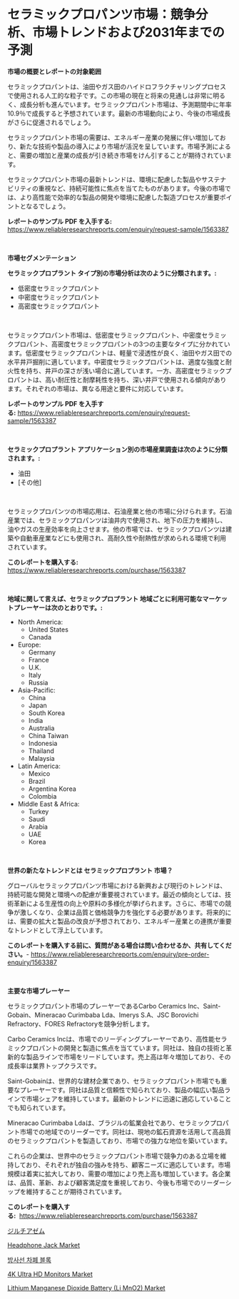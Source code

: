 <p><h1>セラミックプロパンツ市場：競争分析、市場トレンドおよび2031年までの予測</h1></p><p><strong>市場の概要とレポートの対象範囲</strong></p>
<p><p>セラミックプロパントは、油田やガス田のハイドロフラクチャリングプロセスで使用される人工的な粒子です。この市場の現在と将来の見通しは非常に明るく、成長分析も進んでいます。セラミックプロパント市場は、予測期間中に年率10.9％で成長すると予想されています。最新の市場動向により、今後の市場成長がさらに促進されるでしょう。</p><p>セラミックプロパント市場の需要は、エネルギー産業の発展に伴い増加しており、新たな技術や製品の導入により市場が活況を呈しています。市場予測によると、需要の増加と産業の成長が引き続き市場をけん引することが期待されています。</p><p>セラミックプロパント市場の最新トレンドは、環境に配慮した製品やサステナビリティの重視など、持続可能性に焦点を当てたものがあります。今後の市場では、より高性能で効率的な製品の開発や環境に配慮した製造プロセスが重要ポイントとなるでしょう。</p></p>
<p><strong>レポートのサンプル PDF を入手する:</strong> <a href="https://www.reliableresearchreports.com/enquiry/request-sample/1563387">https://www.reliableresearchreports.com/enquiry/request-sample/1563387</a></p>
<p>&nbsp;</p>
<p><strong>市場セグメンテーション</strong></p>
<p><strong>セラミックプロプラント タイプ別の市場分析は次のように分類されます。:</strong></p>
<p><ul><li>低密度セラミックプロパント</li><li>中密度セラミックプロパント</li><li>高密度セラミックプロパント</li></ul></p>
<p>&nbsp;</p>
<p><p>セラミックプロパント市場は、低密度セラミックプロパント、中密度セラミックプロパント、高密度セラミックプロパントの3つの主要なタイプに分かれています。低密度セラミックプロパントは、軽量で浸透性が良く、油田やガス田での水平井戸掘削に適しています。中密度セラミックプロパントは、適度な強度と耐火性を持ち、井戸の深さが浅い場合に適しています。一方、高密度セラミックプロパントは、高い耐圧性と耐摩耗性を持ち、深い井戸で使用される傾向があります。それぞれの市場は、異なる用途と要件に対応しています。</p></p>
<p><strong>レポートのサンプル PDF を入手する:</strong>&nbsp;<a href="https://www.reliableresearchreports.com/enquiry/request-sample/1563387">https://www.reliableresearchreports.com/enquiry/request-sample/1563387</a></p>
<p>&nbsp;</p>
<p><strong> セラミックプロプラント アプリケーション別の市場産業調査は次のように分類されます。:</strong></p>
<p><ul><li>油田</li><li>[その他]</li></ul></p>
<p>&nbsp;</p>
<p><p>セラミックプロパンツの市場応用は、石油産業と他の市場に分けられます。石油産業では、セラミックプロパンツは油井内で使用され、地下の圧力を維持し、油やガスの生産効率を向上させます。他の市場では、セラミックプロパンツは建築や自動車産業などにも使用され、高耐久性や耐熱性が求められる環境で利用されています。</p></p>
<p><strong>このレポートを購入する:</strong>&nbsp; <a href="https://www.reliableresearchreports.com/purchase/1563387">https://www.reliableresearchreports.com/purchase/1563387</a></p>
<p>&nbsp;</p>
<p><strong>地域に関して言えば、セラミックプロプラント 地域ごとに利用可能なマーケットプレーヤーは次のとおりです。:</strong></p>
<p><ul>
    <li>
        North America:
        <ul>
            <li>United States</li>
            <li>Canada</li>
        </ul>
    </li>
    <li>
        Europe:
        <ul>
            <li>Germany</li>
            <li>France</li>
            <li>U.K.</li>
            <li>Italy</li>
            <li>Russia</li>
        </ul>
    </li>
    <li>
        Asia-Pacific:
        <ul>
            <li>China</li>
            <li>Japan</li>
            <li>South Korea</li>
            <li>India</li>
            <li>Australia</li>
            <li>China Taiwan</li>
            <li>Indonesia</li>
            <li>Thailand</li>
            <li>Malaysia</li>
        </ul>
    </li>
    <li>
        Latin America:
        <ul>
            <li>Mexico</li>
            <li>Brazil</li>
            <li>Argentina Korea</li>
            <li>Colombia</li>
        </ul>
    </li>
    <li>
        Middle East & Africa:
        <ul>
            <li>Turkey</li>
            <li>Saudi</li>
            <li>Arabia</li>
            <li>UAE</li>
            <li>Korea</li>
        </ul>
    </li>
    </ul></p>
<p>&nbsp;</p>
<p><strong>世界の新たなトレンドとは セラミックプロプラント 市場？</strong></p>
<p><p>グローバルセラミックプロパンツ市場における新興および現行のトレンドは、持続可能な開発と環境への配慮が重要視されています。最近の傾向としては、技術革新による生産性の向上や原料の多様化が挙げられます。さらに、市場での競争が激しくなり、企業は品質と価格競争力を強化する必要があります。将来的には、需要の拡大と製品の改良が予想されており、エネルギー産業との連携が重要なトレンドとして浮上しています。</p></p>
<p><strong>このレポートを購入する前に、質問がある場合は問い合わせるか、共有してください。</strong>- <a href="https://www.reliableresearchreports.com/enquiry/pre-order-enquiry/1563387">https://www.reliableresearchreports.com/enquiry/pre-order-enquiry/1563387</a></p>
<p>&nbsp;</p>
<p><strong>主要な市場プレーヤー</strong></p>
<p><p>セラミックプロパント市場のプレーヤーであるCarbo Ceramics Inc、Saint-Gobain、Mineracao Curimbaba Lda、Imerys S.A、JSC Borovichi Refractory、FORES Refractoryを競争分析します。 </p><p>Carbo Ceramics Incは、市場でのリーディングプレーヤーであり、高性能セラミックプロパントの開発と製造に焦点を当てています。同社は、独自の技術と革新的な製品ラインで市場をリードしています。売上高は年々増加しており、その成長率は業界トップクラスです。</p><p>Saint-Gobainは、世界的な建材企業であり、セラミックプロパント市場でも重要なプレーヤーです。同社は品質と信頼性で知られており、製品の幅広い製品ラインで市場シェアを維持しています。最新のトレンドに迅速に適応していることでも知られています。</p><p>Mineracao Curimbaba Ldaは、ブラジルの鉱業会社であり、セラミックプロパント市場での地域でのリーダーです。同社は、現地の鉱石資源を活用して高品質のセラミックプロパントを製造しており、市場での強力な地位を築いています。</p><p>これらの企業は、世界中のセラミックプロパント市場で競争力のある立場を維持しており、それぞれが独自の強みを持ち、顧客ニーズに適応しています。市場規模は着実に拡大しており、需要の増加により売上高も増加しています。各企業は、品質、革新、および顧客満足度を重視しており、今後も市場でのリーダーシップを維持することが期待されています。</p></p>
<p><strong>このレポートを購入する:</strong>&nbsp;&nbsp;<a href="https://www.reliableresearchreports.com/purchase/1563387">https://www.reliableresearchreports.com/purchase/1563387</a></p>
<p><p><a href="https://medium.com/@emmittkutch2023/%E3%83%87%E3%82%A3%E3%83%AB%E3%83%81%E3%82%A2%E3%82%BC%E3%83%A0%E5%B8%82%E5%A0%B4-%E6%88%90%E5%8A%9F%E3%82%92%E5%8F%8E%E3%82%81%E3%82%8B%E3%81%9F%E3%82%81%E3%81%AE%E3%83%93%E3%82%B8%E3%83%8D%E3%82%B9%E6%88%A6%E7%95%A5%E3%81%AE%E9%8D%B52031%E5%B9%B4%E3%81%BE%E3%81%A7%E3%81%AE%E4%BA%88%E6%B8%AC-1683f116b8f9">ジルチアゼム</a></p><p><a href="https://github.com/provorikovar/Market-Research-Report-List-3/blob/main/headphone-jack-market.md">Headphone Jack Market</a></p><p><a href="https://github.com/oajzkywllm460/Market-Research-Report-List-1/blob/main/37661764735.md">방사선 차폐 블록</a></p><p><a href="https://github.com/CliffMedina6/Market-Research-Report-List-4/blob/main/4k-ultra-hd-monitors-market.md">4K Ultra HD Monitors Market</a></p><p><a href="https://issuu.com/reportprime-2/docs/lithium-manganese-dioxide-battery-li-mno2-market-s">Lithium Manganese Dioxide Battery (Li MnO2) Market</a></p></p>